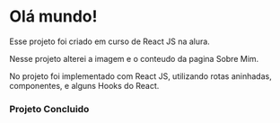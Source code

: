 <h1>Olá mundo!</h1>

Esse projeto foi criado em curso de React JS na alura.

Nesse projeto alterei a imagem e o conteudo da pagina Sobre Mim.

No projeto foi implementado com React JS, utilizando rotas aninhadas, componentes, e alguns Hooks do React.

### Projeto Concluido




